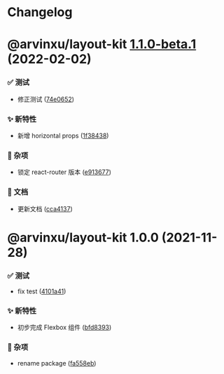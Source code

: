 # Changelog

# @arvinxu/layout-kit [1.1.0-beta.1](https://github.com/arvinxx/components/compare/@arvinxu/layout-kit@1.0.0...@arvinxu/layout-kit@1.1.0-beta.1) (2022-02-02)

### ✅ 测试

- 修正测试 ([74e0652](https://github.com/arvinxx/components/commit/74e0652))

### ✨ 新特性

- 新增 horizontal props ([1f38438](https://github.com/arvinxx/components/commit/1f38438))

### 🎫 杂项

- 锁定 react-router 版本 ([e913677](https://github.com/arvinxx/components/commit/e913677))

### 📝 文档

- 更新文档 ([cca4137](https://github.com/arvinxx/components/commit/cca4137))

# @arvinxu/layout-kit 1.0.0 (2021-11-28)

### ✅ 测试

- fix test ([4101a41](https://github.com/arvinxx/components/commit/4101a41))

### ✨ 新特性

- 初步完成 Flexbox 组件 ([bfd8393](https://github.com/arvinxx/components/commit/bfd8393))

### 🎫 杂项

- rename package ([fa558eb](https://github.com/arvinxx/components/commit/fa558eb))
